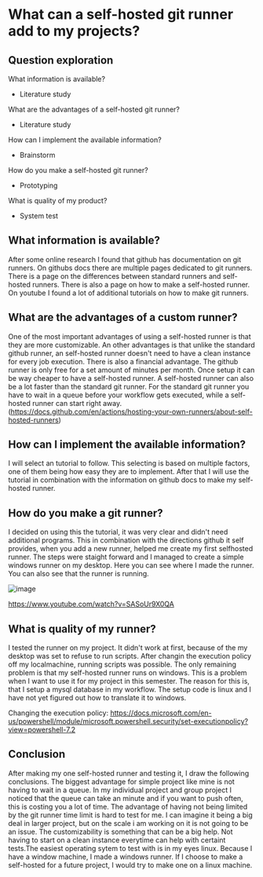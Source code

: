 # What can a self-hosted git runner add to my projects?

## Question exploration

What information is available?
- Literature study

What are the advantages of a self-hosted git runner?
- Literature study

How can I implement the available information?
- Brainstorm

How do you make a self-hosted git runner?
- Prototyping

What is quality of my product?
- System test

## What information is available?

After some online research I found that github has documentation on git runners. On githubs docs there are multiple pages dedicated to git runners. There is a page on the differences between standard runners and self-hosted runners. There is also a page on how to make a self-hosted runner. On youtube I found a lot of additional tutorials on how to make git runners.

## What are the advantages of a custom runner?
One of the most important advantages of using a self-hosted runner is that they are more customizable. An other advantages is that unlike the standard github runner, an self-hosted runner doesn't need to have a clean instance for every job execution. There is also a financial advantage. The github runner is only free for a set amount of minutes per month. Once setup it can be way cheaper to have a self-hosted runner. A self-hosted runner can also be a lot faster than the standard git runner. For the standard git runner you have to wait in a queue before your workflow gets executed, while a self-hosted runner can start right away.(https://docs.github.com/en/actions/hosting-your-own-runners/about-self-hosted-runners)

## How can I implement the available information?
I will select an tutorial to follow. This selecting is based on multiple factors, one of them being how easy they are to implement. After that I will use the tutorial in combination with the information on github docs to make my self-hosted runner.

## How do you make a git runner?
I decided on using this the tutorial, it was very clear and didn't need additional programs. This in combination with the directions github it self provides, when you add a new runner, helped me create my first selfhosted runner. The steps were staight forward and I managed to create a simple windows runner on my desktop. Here you can see where I made the runner. You can also see that the runner is running.

![image](https://user-images.githubusercontent.com/49039524/173041063-5a3abe34-21c7-4203-bb2d-e30b7302792b.png)


https://www.youtube.com/watch?v=SASoUr9X0QA

## What is quality of my runner?
I tested the runner on my project. It didn't work at first, because of the my desktop was set to refuse to run scripts. After changin the execution policy off my localmachine, running scripts was possible. The only remaining problem is that my self-hosted runner runs on windows. This is a problem when I want to use it for my project in this semester. The reason for this is, that I setup a mysql database in my workflow. The setup code is linux and I have not yet figured out how to translate it to windows.

Changing the execution policy: https://docs.microsoft.com/en-us/powershell/module/microsoft.powershell.security/set-executionpolicy?view=powershell-7.2

## Conclusion
After making my one self-hosted runner and testing it, I draw the following conclusions. The biggest advantage for simple project like mine is not having to wait in a queue. In my individual project and group project I noticed that the queue can take an minute and if you want to push often, this is costing you a lot of time. The advantage of having not being limited by the git runner time limit is hard to test for me. I can imagine it being a big deal in larger project, but on the scale i am working on it is not going to be an issue. The customizability is something that can be a big help. Not having to start on a clean instance everytime can help with certaint tests.The easiest operating sytem to test with is in my eyes linux. Because I have a window machine, I made a windows runner. If I choose to make a self-hosted for a future project, I would try to make one on a linux machine.
